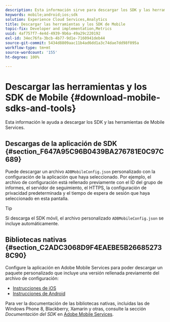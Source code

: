 ```yaml
---
description: Esta información sirve para descargar los SDK y las herramientas de Mobile Services para la implementación de Mobile Services.
keywords: mobile;android;ios;sdk
solution: Experience Cloud Services,Analytics
title: Descargar las herramientas y los SDK de Mobile
topic-fix: Developer and implementation,Metrics
uuid: 4af757f7-4e4d-4939-9b6a-49a29c220192
exl-id: 34ec76fa-3bcb-4b77-9d1e-7160941deb44
source-git-commit: 5434d8809aac11b4ad6dd1a3c74dae7dd98f095a
workflow-type: tm+mt
source-wordcount: '155'
ht-degree: 100%

---
```


# Descargar las herramientas y los SDK de Mobile {#download-mobile-sdks-and-tools}

Esta información le ayuda a descargar los SDK y las herramientas de Mobile Services.

## Descargas de la aplicación de SDK {#section_F647A95C96B0439BA276781E0C97C689}

Puede descargar un archivo `ADBMobileConfig.json` personalizado con la configuración de la aplicación que haya seleccionado. Por ejemplo, el archivo de configuración está rellenado previamente con el ID del grupo de informes, el servidor de seguimiento, el HTTPS, la configuración de privacidad predeterminada y el tiempo de espera de sesión que haya seleccionado en esta pantalla.

>[!TIP]
>
>Si descarga el SDK móvil, el archivo personalizado `ADBMobileConfig.json` se incluye automáticamente.

## Bibliotecas nativas {#section_C2ADC3068D9F4EAEBE5B266852738C90}

Configure la aplicación en Adobe Mobile Services para poder descargar un paquete personalizado que incluye una versión rellenada previamente del archivo de configuración:

* [Instrucciones de iOS](/help/ios/getting-started/requirements.md)
* [Instrucciones de Android](/help/android/getting-started/requirements.md)

Para ver la documentación de las bibliotecas nativas, incluidas las de Windows Phone 8, Blackberry, Xamarin y otras, consulte la sección *Documentación del SDK* en [Adobe Mobile Services](/help/using/home.md).
